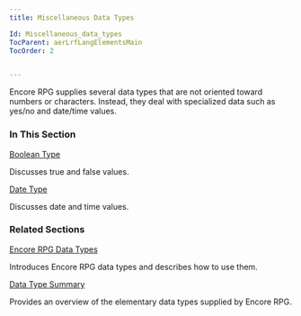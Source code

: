 ```yaml
---
title: Miscellaneous Data Types

Id: Miscellaneous_data_types
TocParent: aerLrfLangElementsMain
TocOrder: 2


---
```


Encore RPG supplies several data types that are not oriented toward numbers or characters. Instead, they deal with specialized data such as yes/no and date/time values. 

### In This Section

[Boolean Type](Boolean_Data_Type.html)

Discusses true and false values.


[Date Type](Date_Data_Type.html)

Discusses date and time values.


### Related Sections

[Encore RPG Data Types](aerLrfDataTypesMain.html)

Introduces Encore RPG data types and describes how to use them.


<a href="Data_type_summary">
                    Data Type Summary
                </a>

Provides an overview of the elementary data types supplied by Encore RPG.


